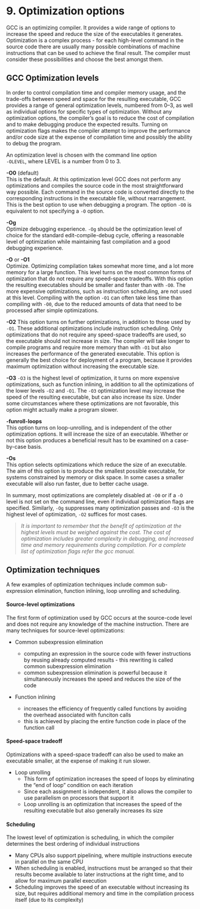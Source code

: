 # 9. Optimization options

GCC is an optimizing compiler. It provides a wide range of options to increase the speed and reduce the size of the executables it generates. Optimization is a complex process - for each high-level command in the source code there are usually many possible combinations of machine instructions that can be used to achieve the final result. The compiler must consider these possibilities and choose the best amongst them.

## GCC Optimization levels
In order to control compilation time and compiler memory usage, and the trade-offs between speed and space for the resulting executable, GCC provides a range of general optimization levels, numbered from 0–3, as well as individual options for specific types of optimization. Without any optimization options, the compiler’s goal is to reduce the cost of compilation and to make debugging produce the expected results. Turning on optimization flags makes the compiler attempt to improve the performance and/or code size at the expense of compilation time and possibly the ability to debug the program.  

An optimization level is chosen with the command line option  
``-OLEVEL``, where LEVEL is a number from 0 to 3.

**-O0** (default)  
This is the default. At this optimization level GCC does not perform any optimizations and compiles the source code in the most straightforward way possible. Each command in the source code is converted directly to the corresponding instructions in the executable file, without rearrangement. This is the best option to use when debugging a program. The option ``-O0`` is equivalent to not specifying a ``-O`` option. 

**-Og**  
Optimize debugging experience. ``-Og`` should be the optimization level of choice for the standard edit-compile-debug cycle, offering a reasonable level of optimization while maintaining fast compilation and a good debugging experience.

**-O** or **-O1**  
Optimize. Optimizing compilation takes somewhat more time, and a lot more memory for a large function. This level turns on the most common forms of optimization that do not require any speed-space tradeoffs. With this option the resulting executables should be smaller and faster than with ``-O0``. The more expensive optimizations, such as instruction scheduling, are not used at this level. Compiling with the option ``-O1`` can often take less time than compiling with ``-O0``, due to the reduced amounts of data that need to
be processed after simple optimizations.

**-O2**
This option turns on further optimizations, in addition to those used by ``-O1``. These additional optimizations include instruction scheduling. Only optimizations that do not require any speed-space tradeoffs are used, so the executable should not increase in size. The compiler will take longer to compile programs and require more memory than with ``-O1`` but also increases the performance of the generated executable. This option is generally the best choice for deployment of a program, because it provides maximum optimization
without increasing the executable size.

**-O3**
 ``-O3`` is the highest level of optimization, it turns on more expensive optimizations, such as function inlining, in addition to all the optimizations of the lower levels ``-O2`` and ``-O1``. The ``-O3`` optimization level may increase the speed of the resulting executable, but can also increase its size. Under some circumstances where these optimizations are not favorable, this option might actually make a program slower.
 
 **-funroll-loops**  
This option turns on loop-unrolling, and is independent of the other optimization options. It will increase the size of an executable. Whether or not this option produces a beneficial result has to be examined on a case-by-case basis.

**-Os**  
This option selects optimizations which reduce the size of an executable. The aim of this option is to produce the smallest possible executable, for systems constrained by memory or disk space. In some cases a smaller executable will also run faster, due to better cache usage.

In summary, most optimizations are completely disabled at ``-O0`` or if a ``-O`` level is not set on the command line, even if individual optimization flags are specified. Similarly, ``-Og`` suppresses many optimization passes and ``-O3`` is the highest level of optimization, ``-O2`` suffices for most cases.

> *It is important to remember that the benefit of optimization at the highest levels must be weighed against the cost. The cost of optimization includes greater complexity in debugging, and increased time and memory requirements during compilation. For a complete list of optimization flags refer the gcc manual.*

## Optimization techniques
A few examples of optimization techniques include common sub-expression elimination, function inlining, loop unrolling and scheduling. 

#### Source-level optimizations
The first form of optimization used by GCC occurs at the source-code level and does not require any knowledge of the machine instruction. There are many techniques for source-level optimizations:

* Common subexpression elimination
  * computing an expression in the source code with fewer instructions by reusing already computed results - this rewriting is called common subexpression elimination
  * common subexpression elimination is powerful because it simultaneously increases the speed and reduces the size of the code

* Function inlining
  * increases the efficiency of frequently called functions by avoiding the overhead associated with funciton calls
  * this is achieved by placing the entire function code in place of the function call

#### Speed-space tradeoff
Optimizations with a speed-space tradeoff can also be used to make an executable smaller, at the expense of making it run slower.

* Loop unrolling
    * This form of optimization increases the speed of loops by eliminating the “end of loop” condition on each iteration
    * Since each assignment is independent, it also allows the compiler to use parallelism on processors that support it
    * Loop unrolling is an optimization that increases the speed of the resulting executable but also generally increases its size

#### Scheduling
The lowest level of optimization is scheduling, in which the compiler determines the best ordering of individual instructions
* Many CPUs also support pipelining, where multiple instructions execute in parallel on the same CPU
* When scheduling is enabled, instructions must be arranged so that their results become available to later instructions at the right time, and to allow for maximum parallel execution
* Scheduling improves the speed of an executable without increasing its size, but requires additional memory and time in the compilation process itself (due to its complexity)
